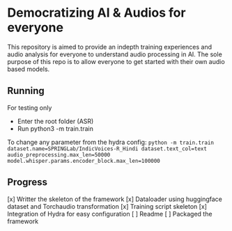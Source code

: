 # Democratizing AI & Audios for everyone

This repository is aimed to provide an indepth training experiences and audio analysis for everyone to understand audio processing in AI. The sole purpose of this repo is to allow everyone to get started with their own audio based models.


## Running
For testing only

- Enter the root folder (ASR)
- Run python3 -m train.train

To change any parameter from the hydra config:
```python -m train.train dataset.name=SPRINGLab/IndicVoices-R_Hindi dataset.text_col=text audio_preprocessing.max_len=50000 model.whisper.params.encoder_block.max_len=100000```



## Progress
[x] Writter the skeleton of the framework
[x] Dataloader using huggingface dataset and Torchaudio transformation
[x] Training script skeleton
[x] Integration of Hydra for easy configuration
[ ] Readme 
[ ] Packaged the framework